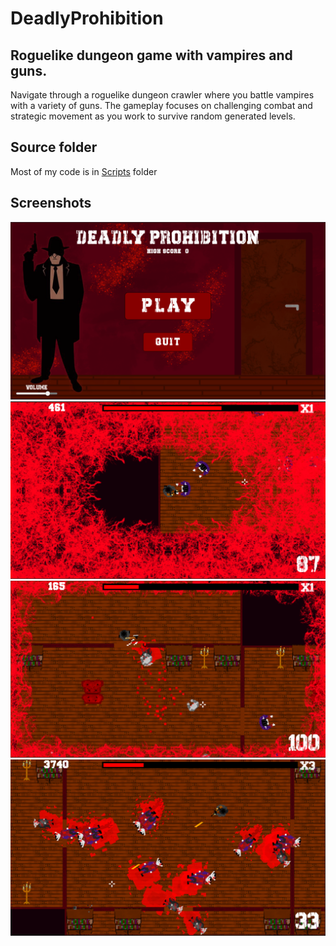 # DeadlyProhibition
## Roguelike dungeon game with vampires and guns.
Navigate through a roguelike dungeon crawler where you battle vampires with a variety of guns. The gameplay focuses on challenging combat and strategic movement as you work to survive random generated levels.
## Source folder
Most of my code is in [Scripts](Assets/Scripts) folder
## Screenshots
![Screen](screens/screen1.png)
![Screen](screens/screen2.png)
![Screen](screens/screen3.png)
![Screen](screens/screen4.png)
